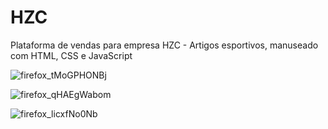 # HZC
Plataforma de vendas para empresa HZC - Artigos esportivos, manuseado com HTML, CSS e JavaScript

![firefox_tMoGPHONBj](https://user-images.githubusercontent.com/104083691/173707202-80398ee2-49d4-415a-a172-877849e2b6ee.png)

![firefox_qHAEgWabom](https://user-images.githubusercontent.com/104083691/173710882-4a9668ec-e40e-4633-8d6f-5bb45aadb9d2.png)

![firefox_licxfNo0Nb](https://user-images.githubusercontent.com/104083691/173710932-65758856-7426-4194-8680-8e5cce363208.png)
